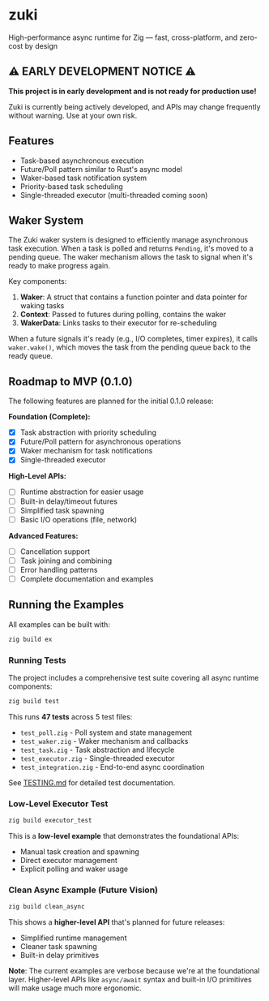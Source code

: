 # zuki
High-performance async runtime for Zig — fast, cross-platform, and zero-cost by design

## ⚠️ EARLY DEVELOPMENT NOTICE ⚠️

**This project is in early development and is not ready for production use!**

Zuki is currently being actively developed, and APIs may change frequently without warning. Use at your own risk.

## Features

- Task-based asynchronous execution
- Future/Poll pattern similar to Rust's async model
- Waker-based task notification system
- Priority-based task scheduling
- Single-threaded executor (multi-threaded coming soon)

## Waker System

The Zuki waker system is designed to efficiently manage asynchronous task execution. When a task is polled and returns `Pending`, it's moved to a pending queue. The waker mechanism allows the task to signal when it's ready to make progress again.

Key components:

1. **Waker**: A struct that contains a function pointer and data pointer for waking tasks
2. **Context**: Passed to futures during polling, contains the waker
3. **WakerData**: Links tasks to their executor for re-scheduling

When a future signals it's ready (e.g., I/O completes, timer expires), it calls `waker.wake()`, which moves the task from the pending queue back to the ready queue.

## Roadmap to MVP (0.1.0)

The following features are planned for the initial 0.1.0 release:

**Foundation (Complete):**
- [x] Task abstraction with priority scheduling
- [x] Future/Poll pattern for asynchronous operations
- [x] Waker mechanism for task notifications
- [x] Single-threaded executor

**High-Level APIs:**
- [ ] Runtime abstraction for easier usage
- [ ] Built-in delay/timeout futures
- [ ] Simplified task spawning
- [ ] Basic I/O operations (file, network)

**Advanced Features:**
- [ ] Cancellation support
- [ ] Task joining and combining
- [ ] Error handling patterns
- [ ] Complete documentation and examples

## Running the Examples

All examples can be built with:

```bash
zig build ex
```

### Running Tests

The project includes a comprehensive test suite covering all async runtime components:

```bash
zig build test
```

This runs **47 tests** across 5 test files:
- `test_poll.zig` - Poll system and state management
- `test_waker.zig` - Waker mechanism and callbacks  
- `test_task.zig` - Task abstraction and lifecycle
- `test_executor.zig` - Single-threaded executor
- `test_integration.zig` - End-to-end async coordination

See [TESTING.md](TESTING.md) for detailed test documentation.

### Low-Level Executor Test

```bash
zig build executor_test
```

This is a **low-level example** that demonstrates the foundational APIs:
- Manual task creation and spawning
- Direct executor management
- Explicit polling and waker usage

### Clean Async Example (Future Vision)

```bash
zig build clean_async
```

This shows a **higher-level API** that's planned for future releases:
- Simplified runtime management
- Cleaner task spawning
- Built-in delay primitives

**Note**: The current examples are verbose because we're at the foundational layer. Higher-level APIs like `async/await` syntax and built-in I/O primitives will make usage much more ergonomic.
